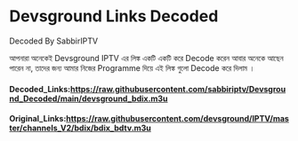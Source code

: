 # Devsground Links Decoded
Decoded By SabbirIPTV

আপনারা অনেকেই Devsground IPTV এর লিঙ্ক একটি একটি করে Decode করেন আবার অনেকে আছেন পারেন না, তাদের জন্য আমার নিজের Programme দিয়ে এই লিঙ্ক গুলো Decode করে দিলাম । 

#### Decoded_Links:https://raw.githubusercontent.com/sabbiriptv/Devsground_Decoded/main/devsground_bdix.m3u
#### Original_Links:https://raw.githubusercontent.com/devsground/IPTV/master/channels_V2/bdix/bdix_bdtv.m3u


